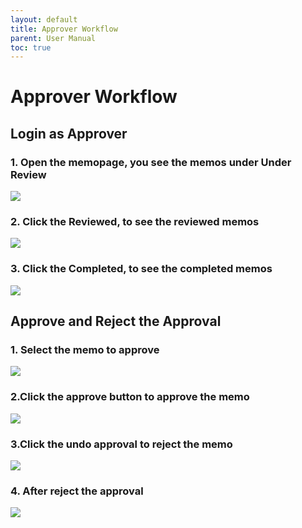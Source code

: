 ```yaml
---
layout: default
title: Approver Workflow
parent: User Manual
toc: true
---
```

# Approver Workflow

## Login as Approver
### 1. Open the memopage, you see the memos under Under Review
![](https://raw.githubusercontent.com/ARUNKUMAR-WEBDEVELOP/photos/refs/heads/main/WhatsApp%20Image%202025-07-19%20at%2014.33.19_1a8b0d66.jpg)

### 2. Click the Reviewed, to see the reviewed memos
![](https://raw.githubusercontent.com/ARUNKUMAR-WEBDEVELOP/photos/refs/heads/main/WhatsApp%20Image%202025-07-19%20at%2014.33.19_54d245bb.jpg)

### 3. Click the Completed, to see the completed memos
![](https://raw.githubusercontent.com/ARUNKUMAR-WEBDEVELOP/photos/refs/heads/main/WhatsApp%20Image%202025-07-19%20at%2014.33.18_e3ad8f6d.jpg)

## Approve and Reject the Approval
### 1. Select the memo to approve
![](https://raw.githubusercontent.com/ARUNKUMAR-WEBDEVELOP/photos/refs/heads/main/WhatsApp%20Image%202025-07-19%20at%2014.33.19_1a8b0d66.jpg)
### 2.Click the approve button to approve the memo
![](https://raw.githubusercontent.com/ARUNKUMAR-WEBDEVELOP/photos/refs/heads/main/WhatsApp%20Image%202025-07-19%20at%2014.33.18_857f3f6b.jpg)
### 3.Click the undo approval to reject the memo
![](https://raw.githubusercontent.com/ARUNKUMAR-WEBDEVELOP/photos/refs/heads/main/WhatsApp%20Image%202025-07-19%20at%2014.33.17_f77f73c8.jpg)
### 4. After reject the approval
![](https://raw.githubusercontent.com/ARUNKUMAR-WEBDEVELOP/photos/refs/heads/main/WhatsApp%20Image%202025-07-19%20at%2014.33.18_857f3f6b.jpg)